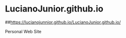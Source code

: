 # LucianoJunior.github.io

##https://lucianojunnior.github.io/LucianoJunior.github.io/


Personal Web Site
